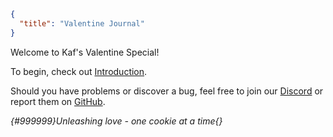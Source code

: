 ```json
{
  "title": "Valentine Journal"
}
```

Welcome to Kaf's Valentine Special!

To begin, check out [Introduction](^kafvalentine:basics/introduction).


Should you have problems or discover a bug, feel free to join our [Discord](https://discord.gg/HV5WgTksaB) or report them on [GitHub](https://github.com/iamkaf/valentine).


*{#999999}Unleashing love - one cookie at a time{}* 